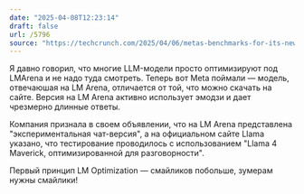 ```yaml
---
date: "2025-04-08T12:23:14"
draft: false
url: /5796
source: "https://techcrunch.com/2025/04/06/metas-benchmarks-for-its-new-ai-models-are-a-bit-misleading/?ref=platformer.news"
---
```


Я давно говорил, что многие LLM-модели просто оптимизируют под LMArena и не надо туда смотреть. Теперь вот Meta поймали — модель, отвечаюшая на LM Arena, отличается от той, что можно скачать на сайте. Версия на LM Arena активно использует эмодзи и дает чрезмерно длинные ответы.

Компания признала в своем объявлении, что на LM Arena представлена "экспериментальная чат-версия", а на официальном сайте Llama указано, что тестирование проводилось с использованием "Llama 4 Maverick, оптимизированной для разговорности".

Первый принцип LM Optimization — смайликов побольше, зумерам нужны смайлики!
